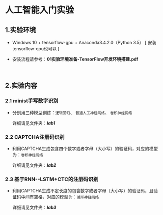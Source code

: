 # 人工智能入门实验

## 1.实验环境

*	Windows 10 + tensorflow-gpu + Anaconda3.4.2.0（Python 3.5） [ 安装tensorflow-cpu也可以 ]

*	安装流程请参考：**01实验环境准备-TensorFlow开发环境搭建.pdf**

	</br>

## 2.实验内容

### 2.1 minist手写数字识别 

*	分别用三种模型训练：`逻辑回归`、 `普通人工神经网络`、 `卷积神经网络`

	详细请见文件夹：***lab1***

### 2.2 CAPTCHA注册码识别 

*	利用CAPTCHA生成包含四个数字或者字母（大小写）的验证码，对应的模型为：`卷积神经网络`

	详细请见文件夹：***lab2***

### 2.3 基于RNN--LSTM+CTC的注册码识别

*	利用CAPTCHA生成不定长度的包含数字或者字母（大小写）的验证码，且验证码中间有空格，对应的模型为：`循环神经网络`

	详细请见文件夹：***lab3***

